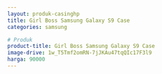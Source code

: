 ```yaml
---
layout: produk-casinghp
title: Girl Boss Samsung Galaxy S9 Case
categories: samsung

# Produk
product-title: Girl Boss Samsung Galaxy S9 Case
image-drive: 1w_T5Tmf2omRN-7jJKAu47tqQIc17F3l9
harga: 90000
---
```

